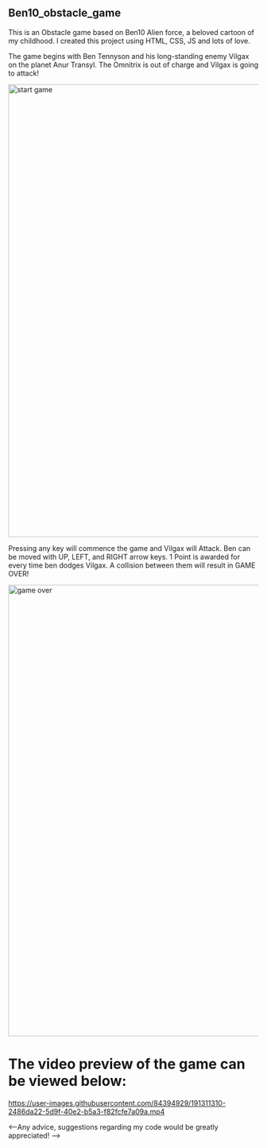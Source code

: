 ## Ben10_obstacle_game
This is an Obstacle game based on Ben10 Alien force, a beloved cartoon of my childhood. I created this project using HTML, CSS, JS and lots of love.

The game begins with Ben Tennyson and his long-standing enemy Vilgax on the planet Anur Transyl. The Omnitrix is out of charge and Vilgax is going to attack! <br>

<img width="910" alt="start game" src="https://user-images.githubusercontent.com/84394929/191313245-314694aa-ba63-4972-ae78-fb04400475d7.png"><br>

Pressing any key will commence the game and Vilgax will Attack. Ben can be moved with UP, LEFT, and RIGHT arrow keys. 1 Point is awarded for every time ben dodges Vilgax. A collision between them will result in GAME OVER!<br>

<img width="907" alt="game over" src="https://user-images.githubusercontent.com/84394929/191313338-5d75bc89-d11c-4a5e-a7d3-8f4ae5832b1b.png"><br>

# The video preview of the game can be viewed below: <br>

https://user-images.githubusercontent.com/84394929/191311310-2486da22-5d9f-40e2-b5a3-f82fcfe7a09a.mp4


<--Any advice, suggestions regarding my code would be greatly appreciated! -->



